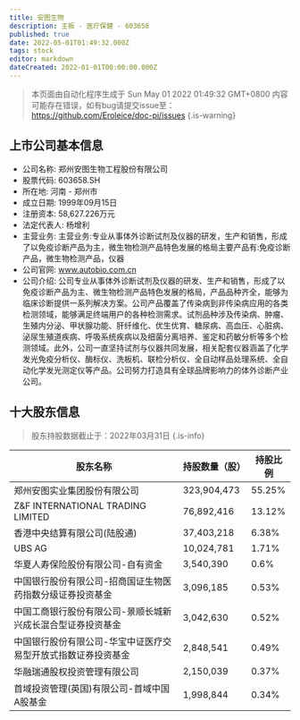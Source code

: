 ```yaml
---
title: 安图生物
description: 主板 - 医疗保健 - 603658
published: true
date: 2022-05-01T01:49:32.000Z
tags: stock
editor: markdown
dateCreated: 2022-01-01T00:00:00.000Z
---
```


> 本页面由自动化程序生成于 Sun May 01 2022 01:49:32 GMT+0800
> 内容可能存在错误，如有bug请提交issue至：https://github.com/Eroleice/doc-pi/issues
{.is-warning}

## 上市公司基本信息
- 公司名称: 郑州安图生物工程股份有限公司
- 股票代码: 603658.SH
- 所在地: 河南 - 郑州市
- 成立日期: 1999年09月15日
- 注册资本: 58,627.226万元
- 法定代表人: 杨增利
- 主营业务: 主营业务:专业从事体外诊断试剂及仪器的研发，生产和销售，形成了以免疫诊断产品为主，微生物检测产品特色发展的格局主要产品有:免疫诊断产品，微生物检测产品，仪器
- 公司官网: www.autobio.com.cn
- 公司介绍: 公司专业从事体外诊断试剂及仪器的研发、生产和销售，形成了以免疫诊断产品为主、微生物检测产品特色发展的格局，产品品种齐全，能够为临床诊断提供一系列解决方案。公司产品覆盖了传染病到非传染病应用的各类检测领域，能够满足终端用户的各种检测需求。试剂品种涉及传染病、肿瘤、生殖内分泌、甲状腺功能、肝纤维化、优生优育、糖尿病、高血压、心脏病、泌尿生殖道疾病、呼吸系统疾病以及细菌分离培养、鉴定和药敏分析等多个检测领域。此外，公司一直坚持试剂与仪器共同发展，相关配套仪器涵盖了化学发光免疫分析仪、酶标仪、洗板机、联检分析仪、全自动样品处理系统、全自动化学发光测定仪等产品。公司努力打造具有全球品牌影响力的体外诊断产业公司。


## 十大股东信息
> 股东持股数据截止于：2022年03月31日
{.is-info}

| 股东名称 | 持股数量（股） | 持股比例 |
| --- | --- | --- |
| 郑州安图实业集团股份有限公司 | 323,904,473 | 55.25% |
| Z&F INTERNATIONAL TRADING LIMITED | 76,892,416 | 13.12% |
| 香港中央结算有限公司(陆股通) | 37,403,218 | 6.38% |
| UBS   AG | 10,024,781 | 1.71% |
| 华夏人寿保险股份有限公司-自有资金 | 3,540,390 | 0.6% |
| 中国银行股份有限公司-招商国证生物医药指数分级证券投资基金 | 3,096,185 | 0.53% |
| 中国工商银行股份有限公司-景顺长城新兴成长混合型证券投资基金 | 3,042,630 | 0.52% |
| 中国银行股份有限公司-华宝中证医疗交易型开放式指数证券投资基金 | 2,848,541 | 0.49% |
| 华融瑞通股权投资管理有限公司 | 2,150,039 | 0.37% |
| 首域投资管理(英国)有限公司-首域中国A股基金 | 1,998,844 | 0.34% |




